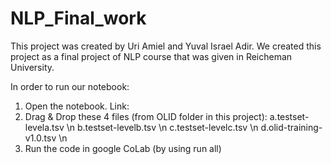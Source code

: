 # NLP_Final_work

This project was created by Uri Amiel and Yuval Israel Adir.
We created this project as a final project of NLP course that was given in Reicheman University.

In order to run our notebook:

1. Open the notebook. Link:
2. Drag & Drop these 4 files (from OLID folder in this project):
    a.testset-levela.tsv \n
    b.testset-levelb.tsv \n
    c.testset-levelc.tsv \n 
    d.olid-training-v1.0.tsv \n
3. Run the code in google CoLab (by using run all)
